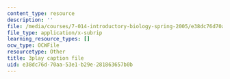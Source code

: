```yaml
---
content_type: resource
description: ''
file: /media/courses/7-014-introductory-biology-spring-2005/e38dc76d70aa53e1b29e281863657b0b_Ncszdp4YQDY.vtt
file_type: application/x-subrip
learning_resource_types: []
ocw_type: OCWFile
resourcetype: Other
title: 3play caption file
uid: e38dc76d-70aa-53e1-b29e-281863657b0b
---
```

